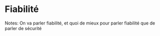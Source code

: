 <!-- .slide: class="transition-white sfeir-bg-red" -->

# Fiabilité

Notes: On va parler fiabilité, et quoi de mieux pour parler fiabilité que de parler de sécurité
